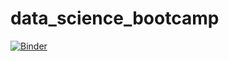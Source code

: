 # data_science_bootcamp
[![Binder](https://mybinder.org/badge_logo.svg)](https://mybinder.org/v2/gh/janafisher2331/binder-rep/HEAD)
